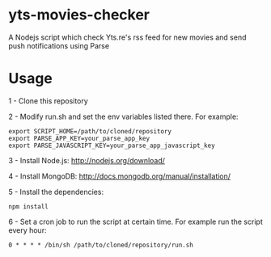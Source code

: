 # yts-movies-checker
A Nodejs script which check Yts.re's rss feed for new movies and send push notifications using Parse

# Usage
1 - Clone this repository

2 - Modify run.sh and set the env variables listed there. For example:

	export SCRIPT_HOME=/path/to/cloned/repository
	export PARSE_APP_KEY=your_parse_app_key
  	export PARSE_JAVASCRIPT_KEY=your_parse_app_javascript_key
  	
3 - Install Node.js: http://nodejs.org/download/ 

4 - Install MongoDB: http://docs.mongodb.org/manual/installation/

5 - Install the dependencies:

	npm install
	
6 - Set a cron job to run the script at certain time. For example run the script every hour:

	0 * * * * /bin/sh /path/to/cloned/repository/run.sh

